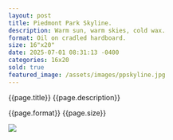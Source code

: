 ```yaml
---
layout: post
title: Piedmont Park Skyline.
description: Warm sun, warm skies, cold wax.
format: Oil on cradled hardboard.
size: 16"x20"
date: 2025-07-01 08:31:13 -0400
categories: 16x20
sold: true
featured_image: /assets/images/ppskyline.jpg
---
```


{{page.title}} {{page.description}}

{{page.format}} {{page.size}}

<div class="frame-gold frame-gold--mat">
<img class="postimage" src="{{page.featured_image}}">
</div>
